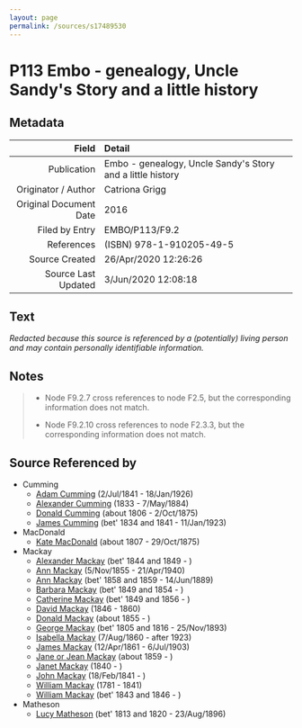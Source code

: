 ```yaml
---
layout: page
permalink: /sources/s17489530
---
```


# P113 Embo - genealogy, Uncle Sandy's Story and a little history

## Metadata

Field | Detail
---:|:---
Publication | Embo - genealogy, Uncle Sandy's Story and a little history
Originator / Author | Catriona Grigg
Original Document Date | 2016
Filed by Entry | EMBO/P113/F9.2
References | (ISBN) 978-1-910205-49-5
Source Created | 26/Apr/2020 12:26:26
Source Last Updated | 3/Jun/2020 12:08:18

## Text

_Redacted because this source is referenced by a (potentially) living person and may contain personally identifiable information._

## Notes

> * Node F9.2.7 cross references to node F2.5, but the corresponding information does not match.
>
> * Node F9.2.10 cross references to node F2.3.3, but the corresponding information does not match.
>


## Source Referenced by

* Cumming
  * [Adam Cumming](../people/@55409960@-adam-cumming-b1841-7-2-d1926-1-18.md) (2/Jul/1841 - 18/Jan/1926)
  * [Alexander Cumming](../people/@7028096@-alexander-cumming-b1833-d1884-5-7.md) (1833 - 7/May/1884)
  * [Donald Cumming](../people/@45726416@-donald-cumming-b1806-d1875-10-2.md) (about 1806 - 2/Oct/1875)
  * [James Cumming](../people/@66384942@-james-cumming-b1834~1841-d1923-1-11.md) (bet' 1834 and 1841 - 11/Jan/1923)
* MacDonald
  * [Kate MacDonald](../people/@28255030@-kate-macdonald-b1807-d1875-10-29.md) (about 1807 - 29/Oct/1875)
* Mackay
  * [Alexander Mackay](../people/@2381836@-alexander-mackay-b1844~1849-d.md) (bet' 1844 and 1849 - )
  * [Ann Mackay](../people/@74868546@-ann-mackay-b1855-11-5-d1940-4-21.md) (5/Nov/1855 - 21/Apr/1940)
  * [Ann Mackay](../people/@85130771@-ann-mackay-b1858~1859-d1889-6-14.md) (bet' 1858 and 1859 - 14/Jun/1889)
  * [Barbara Mackay](../people/@52409786@-barbara-mackay-b1849~1854-d.md) (bet' 1849 and 1854 - )
  * [Catherine Mackay](../people/@26872816@-catherine-mackay-b1849~1856-d.md) (bet' 1849 and 1856 - )
  * [David Mackay](../people/@46263680@-david-mackay-b1846-d1860.md) (1846 - 1860)
  * [Donald Mackay](../people/@32633938@-donald-mackay-b1855-d.md) (about 1855 - )
  * [George Mackay](../people/@33764614@-george-mackay-b1805~1816-d1893-11-25.md) (bet' 1805 and 1816 - 25/Nov/1893)
  * [Isabella Mackay](../people/@32797554@-isabella-mackay-b1860-8-7-d1923.md) (7/Aug/1860 - after 1923)
  * [James Mackay](../people/@60572122@-james-mackay-b1861-4-12-d1903-7-6.md) (12/Apr/1861 - 6/Jul/1903)
  * [Jane or Jean Mackay](../people/@4172390@-jane-or-jean-mackay-b1859-d.md) (about 1859 - )
  * [Janet Mackay](../people/@42213240@-janet-mackay-b1840-d.md) (1840 - )
  * [John Mackay](../people/@58430005@-john-mackay-b1841-2-18-d.md) (18/Feb/1841 - )
  * [William Mackay](../people/@69114879@-william-mackay-b1781-d1841.md) (1781 - 1841)
  * [William Mackay](../people/@99871003@-william-mackay-b1843~1846-d.md) (bet' 1843 and 1846 - )
* Matheson
  * [Lucy Matheson](../people/@67811996@-lucy-matheson-b1813~1820-d1896-8-23.md) (bet' 1813 and 1820 - 23/Aug/1896)
